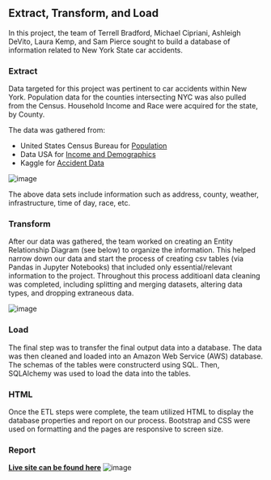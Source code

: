 ## Extract, Transform, and Load

In this project, the team of Terrell Bradford, Michael Cipriani, Ashleigh DeVito, Laura Kemp, and Sam Pierce sought to build a database of information related to New York State car accidents.

### Extract
Data targeted for this project was pertinent to car accidents within New York. Population data for the counties intersecting NYC was also pulled from the Census. Household Income and Race were acquired for the state, by County.

The data was gathered from:

* United States Census Bureau for [Population](https://www.census.gov/data/developers/data-sets/popest-popproj/popest.html)
* Data USA for [Income and Demographics](https://datausa.io/profile/geo/new-york#economy)
* Kaggle for [Accident Data](US_Accidents_raw.csv)

![image](https://user-images.githubusercontent.com/83014623/128734529-7ada624b-b87c-46f6-b5ae-a2f5d23d2ebf.png)

The above data sets include information such as address, county, weather, infrastructure, time of day, race, etc.

### Transform
After our data was gathered, the team worked on creating an Entity Relationship Diagram (see below) to organize the information. This helped narrow down our data and start the process of creating csv tables (via Pandas in Jupyter Notebooks) that included only essential/relevant information to the project. Throughout this process additioanl data cleaning was completed, including splitting and merging datasets, altering data types, and dropping extraneous data.

![image](https://user-images.githubusercontent.com/83014623/128728477-bdcea802-1d34-4aef-82f0-a87c86996b68.png)


### Load
The final step was to transfer the final output data into a database. The data was then cleaned and loaded into an Amazon Web Service (AWS) database. The schemas of the tables were constructerd using SQL. Then, SQLAlchemy was used to load the data into the tables.

### HTML
Once the ETL steps were complete, the team utilized HTML to display the database properties and report on our process. Bootstrap and CSS were used on formatting and the pages are responsive to screen size.

### Report
**[Live site can be found here](https://sdinespierce.github.io/etl_project/)**
![image](https://user-images.githubusercontent.com/83014623/128736457-7e852072-52dd-4016-bd9e-bdd64fe309e5.png)

